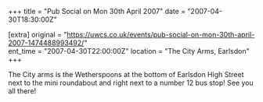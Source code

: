 +++
title = "Pub Social on Mon 30th April 2007"
date = "2007-04-30T18:30:00Z"

[extra]
original = "https://uwcs.co.uk/events/pub-social-on-mon-30th-april-2007-1474488993492/"    
ent_time = "2007-04-30T22:00:00Z"
location = "The City Arms, Earlsdon"
+++

The City arms is the Wetherspoons at the bottom of Earlsdon High Street next to the mini roundabout and right next to a number 12 bus stop\! See you all there\!

